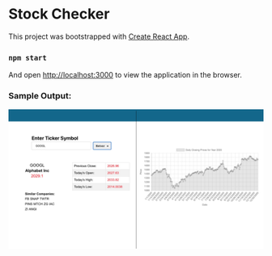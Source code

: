 # Stock Checker
This project was bootstrapped with [Create React App](https://github.com/facebook/create-react-app).

### `npm start`
And open [http://localhost:3000](http://localhost:3000) to view the application in the browser.

### Sample Output:
![plot](./sample-output.jpg)

